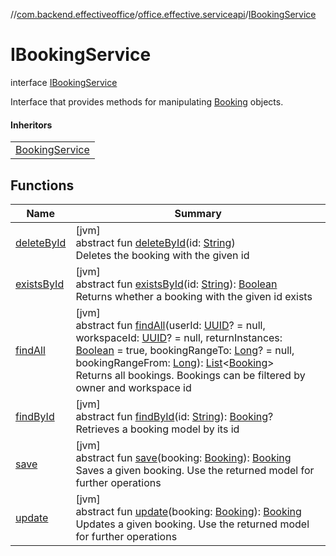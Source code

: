 //[com.backend.effectiveoffice](../../../index.md)/[office.effective.serviceapi](../index.md)/[IBookingService](index.md)

# IBookingService

interface [IBookingService](index.md)

Interface that provides methods for manipulating [Booking](../../office.effective.model/-booking/index.md) objects.

#### Inheritors

| |
|---|
| [BookingService](../../office.effective.features.booking.service/-booking-service/index.md) |

## Functions

| Name | Summary |
|---|---|
| [deleteById](delete-by-id.md) | [jvm]<br>abstract fun [deleteById](delete-by-id.md)(id: [String](https://kotlinlang.org/api/latest/jvm/stdlib/kotlin/-string/index.html))<br>Deletes the booking with the given id |
| [existsById](exists-by-id.md) | [jvm]<br>abstract fun [existsById](exists-by-id.md)(id: [String](https://kotlinlang.org/api/latest/jvm/stdlib/kotlin/-string/index.html)): [Boolean](https://kotlinlang.org/api/latest/jvm/stdlib/kotlin/-boolean/index.html)<br>Returns whether a booking with the given id exists |
| [findAll](find-all.md) | [jvm]<br>abstract fun [findAll](find-all.md)(userId: [UUID](https://docs.oracle.com/javase/8/docs/api/java/util/UUID.html)? = null, workspaceId: [UUID](https://docs.oracle.com/javase/8/docs/api/java/util/UUID.html)? = null, returnInstances: [Boolean](https://kotlinlang.org/api/latest/jvm/stdlib/kotlin/-boolean/index.html) = true, bookingRangeTo: [Long](https://kotlinlang.org/api/latest/jvm/stdlib/kotlin/-long/index.html)? = null, bookingRangeFrom: [Long](https://kotlinlang.org/api/latest/jvm/stdlib/kotlin/-long/index.html)): [List](https://kotlinlang.org/api/latest/jvm/stdlib/kotlin.collections/-list/index.html)&lt;[Booking](../../office.effective.model/-booking/index.md)&gt;<br>Returns all bookings. Bookings can be filtered by owner and workspace id |
| [findById](find-by-id.md) | [jvm]<br>abstract fun [findById](find-by-id.md)(id: [String](https://kotlinlang.org/api/latest/jvm/stdlib/kotlin/-string/index.html)): [Booking](../../office.effective.model/-booking/index.md)?<br>Retrieves a booking model by its id |
| [save](save.md) | [jvm]<br>abstract fun [save](save.md)(booking: [Booking](../../office.effective.model/-booking/index.md)): [Booking](../../office.effective.model/-booking/index.md)<br>Saves a given booking. Use the returned model for further operations |
| [update](update.md) | [jvm]<br>abstract fun [update](update.md)(booking: [Booking](../../office.effective.model/-booking/index.md)): [Booking](../../office.effective.model/-booking/index.md)<br>Updates a given booking. Use the returned model for further operations |

